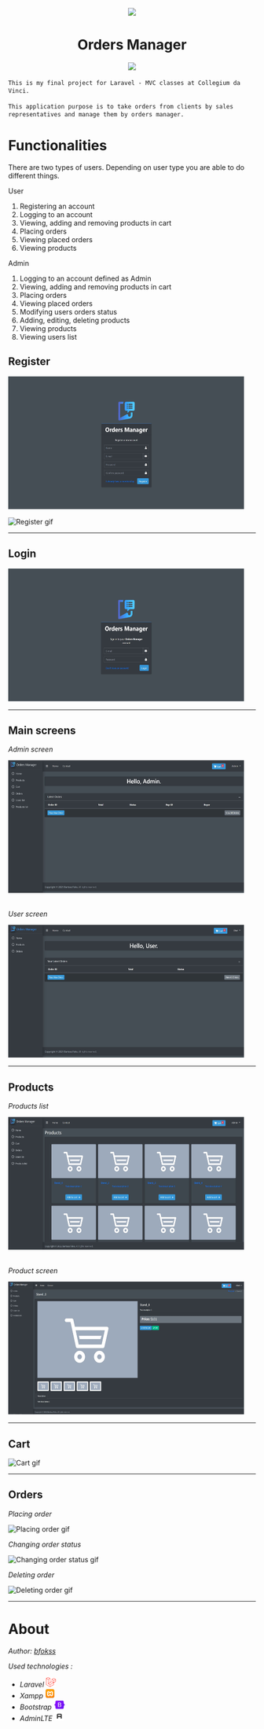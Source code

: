 <p align="center">
    <img src="https://i.imgur.com/eVGQqRw.png" width="100" >
    <br>
</p>
<h1 align="center"> Orders Manager </h1>
<p align="center"><a href="https://laravel.com" target="_blank"><img src="https://raw.githubusercontent.com/laravel/art/master/logo-lockup/5%20SVG/2%20CMYK/1%20Full%20Color/laravel-logolockup-cmyk-red.svg" width="100"></a></p>

    This is my final project for Laravel - MVC classes at Collegium da Vinci. 

    This application purpose is to take orders from clients by sales representatives and manage them by orders manager.

# Functionalities

There are two types of users. Depending on user type you are able to do different things.


User
<ol> 
    <li> Registering an account </li>
    <li> Logging to an account </li>
    <li> Viewing, adding and removing products in cart </li>
    <li> Placing orders </li>
    <li> Viewing placed orders </li>
    <li> Viewing products </li>  
</ol>

Admin
<ol> 
    <li> Logging to an account defined as Admin</li>
    <li> Viewing, adding and removing products in cart </li>
    <li> Placing orders </li>
    <li> Viewing placed orders </li>
    <li> Modifying users orders status </li>
    <li> Adding, editing, deleting products </li>
    <li> Viewing products </li> 
    <li> Viewing users list </li> 
</ol>
 
## Register
<img src="screenshots/register.jpg" alt="register screen" width=480 height=270>

![Register gif](https://media.giphy.com/media/SzrZwQN8BNNrCkdzb8/giphy.gif)

---

## Login
<img src="screenshots/login.jpg" alt="login screen" width=480 height=270>

---

## Main screens

<i> Admin screen </i>

<img src="screenshots/admin_screen.jpg" alt="admin screen" width=480 height=270>
<br><br>

<i> User screen </i>

<img src="screenshots/user_screen.jpg" alt="user screen" width=480 height=270>

---

## Products

<i> Products list </i>

<img src="screenshots/products.jpg" alt="products screen" width=480 height=270>
<br><br>

<i> Product screen </i>

<img src="screenshots/product.jpg" alt="product screen" width=480 height=270>

---

## Cart
![Cart gif](https://media.giphy.com/media/PvzU9oNEvee3qw6IKT/giphy.gif)

---

## Orders

<i> Placing order </i>

![Placing order gif](https://media.giphy.com/media/VvvGuOZgSZmsXgUik6/giphy.gif)


<i> Changing order status </i>

![Changing order status gif](https://media.giphy.com/media/cXNa86FnHzR9ekAkTM/giphy.gif)

<i> Deleting order </i>

![Deleting order gif](https://media.giphy.com/media/3WOj8pIQISrWoex14S/giphy.gif)

---

# About

<i>Author: <a href="https://github.com/bfokss">bfokss</a>

<i>Used technologies :</i>

<ul>
    <li> Laravel <img src="screenshots/laravel_icon.png" width=20 height=20>  </li>
    <li> Xampp <img src="screenshots/xampp_icon.png" width=20 height=20></li>
    <li> Bootstrap <img src="screenshots/bootstrap_icon.png" width=25 height=20></li>
    <li> AdminLTE <img src="screenshots/adminlte_icon.png" width=20 height=20></li>
</ul>



